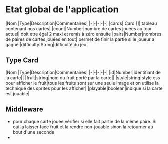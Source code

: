 # Etat global de l'application

|Nom |Type|Description|Commentaires|
|-|-|-|-|-|
|cards| Card []| tableau contenant nos cartes|
|count|Number|nombre de cartes jouées au tour  actuel| doit etre égal 2 maxi et remis à zéro ensuite
|pairs|Number|nombres de paires de cartes jouées en tout| permet de finir la partie si le joueur a gagné
|difficulty|String|difficulté du jeu|

## Type Card 

|Nom |Type|Description|Commentaires|
|-|-|-|-|-|
|id|Number|identifiant de la carte||
|fruit|string|nom du fruit porté par la carte||
|style|string|style css pour afficher le fruit|tous les fruits sont sur une seule image et on utilise la technique des sprites pour les afficher|
|playable|boolean|indique si la carte est jouable|

## Middleware

- pour chaque carte jouée vérifier si elle fait partie de la même paire. Si oui la laisser face fruit et la rendre non-jouable sinon la retourner au bout d'une seconde
-